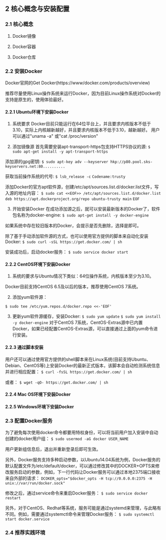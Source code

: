 ## 2 核心概念与安装配置

### 2.1 核心概念

1. Docker镜像


2. Docker容器
3. Docker仓库

### 2.2 安装Docker
Docker官网的Get Docker(https://www/docker.com/products/overview)

推荐尽量使用Linux操作系统来运行Docker，因为目前Linux操作系统对Docker的支持是原生的，使用体验最好。

#### 2.2.1 Ubuntu环境下安装Docker

1. 系统要求
Docker目前只能运行在64位平台上，并且要求内核版本不低于3.10，实际上内核越新越好，并且要求内核版本不低于3.10，越新越好。
用户可以通过"unama -a" 或"cat /proc/version"

2. 添加镜像源
首先需要安装apt-transport-https包支持HTTPS协议的源:
```$ sudo apt-get install -y apt-transport-https```

添加源的gpg密钥:
```$ sudo apt-key adv --keyserver hkp://p80.pool.sks-keyservers.net:80..........```

获取当前操作系统的代号:
```$ lsb_release -c```
```Codename:trusty```

添加Docker的官方apt软件源，创建/etc/apt/sources.list.d/docker.list文件，写入源的地址内容：
```$ sudo cat <<EOF>> /etc/apt/sources.list.d/docker.list```
```deb https://apt.dockerproject.org/repo ubuntu-trusty main```
```EOF```

3. 开始安装Docker
在成功添加源之后，就可以安装最新版本的Docker了，软件包名称为docker-engine:
```$ sudo apt-get install -y docker-engine```

如果系统中存在较旧版本的Docker，会提示是否先删除，选择是即可。

除了基于手动添加软件源的方式，也可以使用官方提供的脚本来自动化安装Docker:
```$ sudo curl -sSL https://get.docker.com/ | sh```

安装成功后，启动docker服务：
```$ sudo service docker start```


#### 2.2.2 CentOS环境下安装Docker
1. 系统的要求与Ubuntu情况下类似：64位操作系统，内核版本至少为3.10。

Docker目前支持CentOS 6.5及以后的版本，推荐使用CentOS 7系统。

2. 添加yum软件源：

```$ sudo tee /etc/yum.repos.d/docker.repo <<-'EOF'```

3. 更新yum软件源缓存，安装Docker:
```$ sudo yum update```
```$ sudo yum install -y docker-engine```
对于CentOS 7系统，CentOS-Extras源中已内置Docker，如果已经配置CentOS-Extras源，可以直接通过上面的yum命令进行安装。



#### 2.2.3 通过脚本安装
用户还可以通过使用官方提供的shell脚本来在Linux系统(目前支持Ubuntu、Debian、CentOS等)上安装Docker的最新正式版本，该脚本会自动检测系统信息并进行相应配置：
```$ curl -fsSL https://get.docker.com/ | sh```

或者：
```$ wget -qO- https://get.docker.com/ | sh```



#### 2.2.4 Mac OS环境下安装Docker
#### 2.2.5 Windows环境下安装Docker


### 2.3 配置Docker服务
为了避免每次使用docker命令都要用特权身份，可以将当前用户加入安装中自动创建的docker用户组：
```$ sudo usermod -aG docker USER_NAME```

用户更新组信息后，退出并重新登录后即可生效。

另外，Docker服务支持多种启动参数，以Ubuntu14.04系统为例，Docker服务的默认配置文件为/etc/default/docker，可以通过修改其中的DOCKER+OPTS来修改服务启动的参数，例如，下一行代码让Docker服务可以通过本地2375端口接收来自外部的请求：
```DCOKER_opts="$docker_opts -H tcp://0.0.0.0:2375 -H unix://var/run/docker.sock"```

修改之后，通过service命令来重启Docker服务：
```$ sudo service docker restart```

另外，对于CentOS、Redhat等系统，服务可能是通过systemd来管理，与此略有不同。例如，需要通过systemctl命令来管理Docker服务：
```$ sudo systemctl start docker.service```



### 2.4 推荐实践环境
